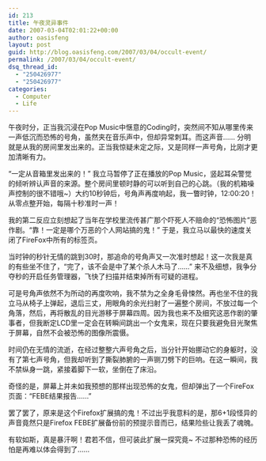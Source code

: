 ```yaml
---
id: 213
title: 午夜灵异事件
date: 2007-03-04T02:01:22+00:00
author: oasisfeng
layout: post
guid: http://blog.oasisfeng.com/2007/03/04/occult-event/
permalink: /2007/03/04/occult-event/
dsq_thread_id:
  - "250426977"
  - "250426977"
categories:
  - Computer
  - Life
---
```

午夜时分，正当我沉浸在Pop Music中惬意的Coding时，突然间不知从哪里传来一声低沉而恐怖的号角，虽然夹在音乐声中，但却异常刺耳。而这声音…… 分明就是从我的房间里发出来的。正当我惊疑未定之际，又是同样一声号角，比刚才更加清晰有力。

“一定从音箱里发出来的！” 我立马暂停了正在播放的Pop Music，竖起耳朵警觉的倾听辨认声音的来源。整个房间里顿时静的可以听到自己的心跳。（我的机箱噪声控制的很不错哦~）大约10秒钟后，号角声再度响起，我一瞥时钟，12:00:20！从零点整开始，每隔十秒准时一声！

我的第二反应立刻想起了当年在学校里流传甚广那个吓死人不赔命的“恐怖图片”恶作剧。“靠！一定是哪个万恶的个人网站搞的鬼！” 于是，我立马以最快的速度关闭了FireFox中所有的标签页。

当时钟的秒针无情的跳到30时，那追命的号角声又一次准时想起！这一次我是真的有些坐不住了，“完了，该不会是中了某个杀人木马了……” 来不及细想，我争分夺秒的开启任务管理器，飞快了扫描并结束掉所有可疑的进程。

可是号角声依然不为所动的再度吹响，我不禁为之全身毛骨悚然。再也坐不住的我立马从椅子上弹起，退后三丈，用眼角的余光扫射了一遍整个房间，不放过每一个角落，然后，再将散乱的目光游移于屏幕四周。因为我也来不及细究这恶作剧的肇事者，但我断定LCD里一定会在转瞬间跳出一个女鬼来，现在只要我避免目光聚焦于屏幕，自然不会被恐怖的图像所震慑。

时间仍在无情的流逝，在经过整整六声号角之后，当分针开始挪动它的身躯时，没有了第七声号角，但我却听到了撕裂肺腑的一声铡刀劈下的巨响。在这一瞬间，我不禁纵身一跳，紧接着脚下一软，坐倒在了床沿。

奇怪的是，屏幕上并未如我预想的那样出现恐怖的女鬼，但却弹出了一个FireFox页面：“FEBE结果报告……”

罢了罢了，原来是这个Firefox扩展搞的鬼！不过出乎我意料的是，那6+1段怪异的声音竟然只是Firefox FEBE扩展备份前的预提示音而已，结果险些让我丢了魂魄。

有软如斯，真是暴汗啊！君若不信，但可装此扩展一探究竟~ 不过那种恐怖的经历怕是再难以体会得到了……